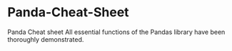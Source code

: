 # Panda-Cheat-Sheet

Panda Cheat sheet 
All essential functions of the Pandas library have been thoroughly demonstrated.
